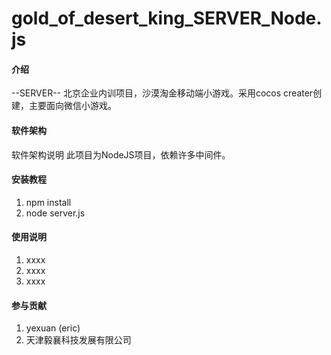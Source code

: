 # gold_of_desert_king_SERVER_Node.js

#### 介绍
--SERVER--
北京企业内训项目，沙漠淘金移动端小游戏。采用cocos creater创建，主要面向微信小游戏。

#### 软件架构
软件架构说明
此项目为NodeJS项目，依赖许多中间件。


#### 安装教程

1. npm install
2. node server.js

#### 使用说明

1. xxxx
2. xxxx
3. xxxx

#### 参与贡献

1. yexuan (eric)
2. 天津毅襄科技发展有限公司

